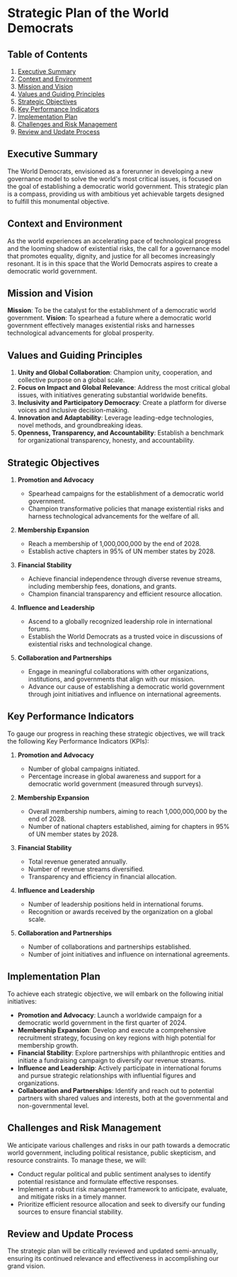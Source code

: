 # Strategic Plan of the World Democrats

## Table of Contents
1. [Executive Summary](#executive-summary)
2. [Context and Environment](#context-and-environment)
3. [Mission and Vision](#mission-and-vision)
4. [Values and Guiding Principles](#values-and-guiding-principles)
5. [Strategic Objectives](#strategic-objectives)
6. [Key Performance Indicators](#key-performance-indicators)
7. [Implementation Plan](#implementation-plan)
8. [Challenges and Risk Management](#challenges-and-risk-management)
9. [Review and Update Process](#review-and-update-process)

## Executive Summary
The World Democrats, envisioned as a forerunner in developing a new governance model to solve the world's most critical issues, is focused on the goal of establishing a democratic world government. This strategic plan is a compass, providing us with ambitious yet achievable targets designed to fulfill this monumental objective.

## Context and Environment
As the world experiences an accelerating pace of technological progress and the looming shadow of existential risks, the call for a governance model that promotes equality, dignity, and justice for all becomes increasingly resonant. It is in this space that the World Democrats aspires to create a democratic world government.

## Mission and Vision
**Mission**: To be the catalyst for the establishment of a democratic world government.
**Vision**: To spearhead a future where a democratic world government effectively manages existential risks and harnesses technological advancements for global prosperity.

## Values and Guiding Principles
1. **Unity and Global Collaboration**: Champion unity, cooperation, and collective purpose on a global scale.
2. **Focus on Impact and Global Relevance**: Address the most critical global issues, with initiatives generating substantial worldwide benefits.
3. **Inclusivity and Participatory Democracy**: Create a platform for diverse voices and inclusive decision-making.
4. **Innovation and Adaptability**: Leverage leading-edge technologies, novel methods, and groundbreaking ideas.
5. **Openness, Transparency, and Accountability**: Establish a benchmark for organizational transparency, honesty, and accountability.

## Strategic Objectives

1. **Promotion and Advocacy**
   - Spearhead campaigns for the establishment of a democratic world government.
   - Champion transformative policies that manage existential risks and harness technological advancements for the welfare of all.

2. **Membership Expansion**
   - Reach a membership of 1,000,000,000 by the end of 2028.
   - Establish active chapters in 95% of UN member states by 2028.

3. **Financial Stability**
   - Achieve financial independence through diverse revenue streams, including membership fees, donations, and grants.
   - Champion financial transparency and efficient resource allocation.

4. **Influence and Leadership**
   - Ascend to a globally recognized leadership role in international forums.
   - Establish the World Democrats as a trusted voice in discussions of existential risks and technological change.

5. **Collaboration and Partnerships**
   - Engage in meaningful collaborations with other organizations, institutions, and governments that align with our mission.
   - Advance our cause of establishing a democratic world government through joint initiatives and influence on international agreements.

## Key Performance Indicators
To gauge our progress in reaching these strategic objectives, we will track the following Key Performance Indicators (KPIs):

1. **Promotion and Advocacy**
   - Number of global campaigns initiated.
   - Percentage increase in global awareness and support for a democratic world government (measured through surveys).

2. **Membership Expansion**
   - Overall membership numbers, aiming to reach 1,000,000,000 by the end of 2028.
   - Number of national chapters established, aiming for chapters in 95% of UN member states by 2028.

3. **Financial Stability**
   - Total revenue generated annually.
   - Number of revenue streams diversified.
   - Transparency and efficiency in financial allocation.

4. **Influence and Leadership**
   - Number of leadership positions held in international forums.
   - Recognition or awards received by the organization on a global scale.

5. **Collaboration and Partnerships**
   - Number of collaborations and partnerships established.
   - Number of joint initiatives and influence on international agreements.

## Implementation Plan
To achieve each strategic objective, we will embark on the following initial initiatives:
   - **Promotion and Advocacy**: Launch a worldwide campaign for a democratic world government in the first quarter of 2024.
   - **Membership Expansion**: Develop and execute a comprehensive recruitment strategy, focusing on key regions with high potential for membership growth.
   - **Financial Stability**: Explore partnerships with philanthropic entities and initiate a fundraising campaign to diversify our revenue streams.
   - **Influence and Leadership**: Actively participate in international forums and pursue strategic relationships with influential figures and organizations.
   - **Collaboration and Partnerships**: Identify and reach out to potential partners with shared values and interests, both at the governmental and non-governmental level.

## Challenges and Risk Management
We anticipate various challenges and risks in our path towards a democratic world government, including political resistance, public skepticism, and resource constraints. To manage these, we will:
   - Conduct regular political and public sentiment analyses to identify potential resistance and formulate effective responses.
   - Implement a robust risk management framework to anticipate, evaluate, and mitigate risks in a timely manner.
   - Prioritize efficient resource allocation and seek to diversify our funding sources to ensure financial stability.

## Review and Update Process
The strategic plan will be critically reviewed and updated semi-annually, ensuring its continued relevance and effectiveness in accomplishing our grand vision.
